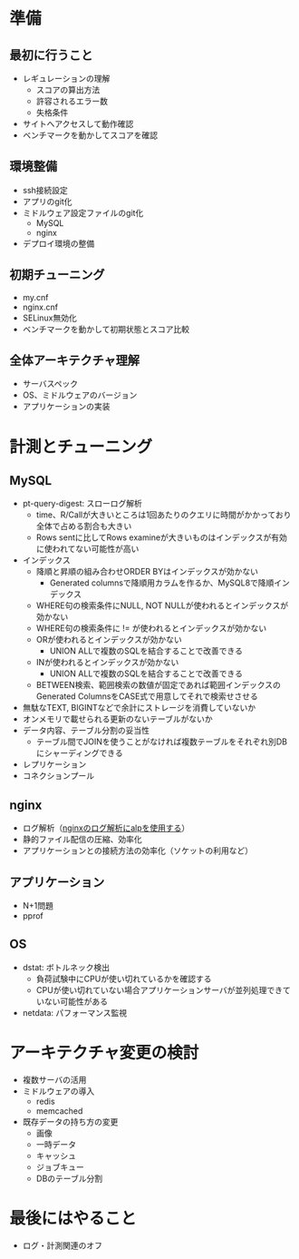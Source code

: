 # 準備
## 最初に行うこと
- レギュレーションの理解
    - スコアの算出方法
    - 許容されるエラー数
    - 失格条件
- サイトへアクセスして動作確認
- ベンチマークを動かしてスコアを確認

## 環境整備
- ssh接続設定
- アプリのgit化
- ミドルウェア設定ファイルのgit化
    - MySQL
    - nginx
- デプロイ環境の整備

## 初期チューニング
- my.cnf
- nginx.cnf
- SELinux無効化
- ベンチマークを動かして初期状態とスコア比較

## 全体アーキテクチャ理解
- サーバスペック
- OS、ミドルウェアのバージョン
- アプリケーションの実装

# 計測とチューニング
## MySQL
- pt-query-digest: スローログ解析
    - time、R/Callが大きいところは1回あたりのクエリに時間がかかっており全体で占める割合も大きい
    - Rows sentに比してRows examineが大きいものはインデックスが有効に使われてない可能性が高い
- インデックス
    - 降順と昇順の組み合わせORDER BYはインデックスが効かない
        - Generated columnsで降順用カラムを作るか、MySQL8で降順インデックス
    - WHERE句の検索条件にNULL, NOT NULLが使われるとインデックスが効かない
    - WHERE句の検索条件に != が使われるとインデックスが効かない
    - ORが使われるとインデックスが効かない
        - UNION ALLで複数のSQLを結合することで改善できる
    - INが使われるとインデックスが効かない
        - UNION ALLで複数のSQLを結合することで改善できる
    - BETWEEN検索、範囲検索の数値が固定であれば範囲インデックスのGenerated ColumnsをCASE式で用意してそれで検索せさせる
- 無駄なTEXT, BIGINTなどで余計にストレージを消費していないか
- オンメモリで載せられる更新のないテーブルがないか
- データ内容、テーブル分割の妥当性
    - テーブル間でJOINを使うことがなければ複数テーブルをそれぞれ別DBにシャーディングできる
- レプリケーション
- コネクションプール

## nginx
- ログ解析（[nginxのログ解析にalpを使用する](./alp.md)）
- 静的ファイル配信の圧縮、効率化
- アプリケーションとの接続方法の効率化（ソケットの利用など）

## アプリケーション
- N+1問題
- pprof

## OS
- dstat: ボトルネック検出
    - 負荷試験中にCPUが使い切れているかを確認する
    - CPUが使い切れていない場合アプリケーションサーバが並列処理できていない可能性がある
- netdata: パフォーマンス監視

# アーキテクチャ変更の検討
- 複数サーバの活用
- ミドルウェアの導入
    - redis
    - memcached
- 既存データの持ち方の変更
    - 画像
    - 一時データ
    - キャッシュ
    - ジョブキュー
    - DBのテーブル分割

# 最後にはやること
- ログ・計測関連のオフ
